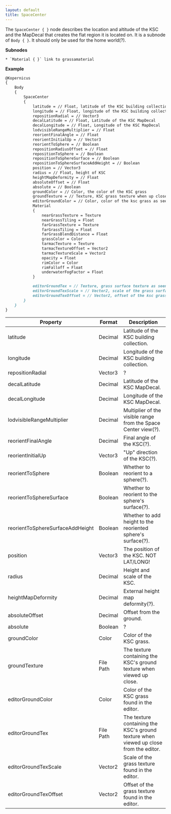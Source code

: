 ```yaml
---
layout: default
title: SpaceCenter
---
```


The `SpaceCenter { }` node describes the location and altitude of the KSC and the MapDecal that creates the flat region it is located on. It is a subnode of `Body { }`. It should only be used for the home world(?).

**Subnodes**
```
* `Material { }` link to grassamaterial
```

**Example**
```md
@Kopernicus
{
    Body
    {
        SpaceCenter
        {
            latitude = // Float, latitude of the KSC building collection
            longitude = // Float, longitude of the KSC building collection
            repositionRadial = // Vector3
            decalLatitude = // Float, Latitude of the KSC MapDecal
            decalLongitude = // Float, Longitude of the KSC MapDecal
            lodvisibleRangeMultiplier = // Float
            reorientFinalAngle = // Float
            reorientInitialUp = // Vector3
            reorientToSphere = // Boolean
            repositionRadiusOffset = // Float
            repositionToSphere = // Boolean
            repositionToSphereSurface = // Boolean
            repositionToSphereSurfaceAddHeight = // Boolean
            position = // Vector3
            radius = // Float, height of KSC
            heightMapDeformity = // Float
            absoluteOffset = // Float
            absolute = // Boolean
            groundColor = // Color, the color of the KSC grass
            groundTexture = // Texture, KSC grass texture when up close
            editorGroundColor = // Color, color of the ksc grass as seen from the editor
            Material
            {
                nearGrassTexture = Texture
                nearGrassTiling = Float
                farGrassTexture = Texture
                farGrassTiling = Float
                farGrassBlendDistance = Float
                grassColor = Color
                tarmacTexture = Texture
                tarmacTextureOffset = Vector2
                tarmacTextureScale = Vector2
                opacity = Float
                rimColor = Color
                rimFalloff = Float
                underwaterFogFactor = Float
            }

            editorGroundTex = // Texture, grass surface texture as seen from the editor
            editorGroundTexScale = // Vector2, scale of the grass surface texture as seen from inside the editor
            editorGroundTexOffset = // Vector2, offset of the ksc grass surface texture as seen from inside the editor
        }
    }
}
```

|Property|Format|Description|
|--------|------|-----------|
|latitude|Decimal|Latitude of the KSC building collection.|
|longitude|Decimal|Longitude of the KSC building collection.|
|repositionRadial|Vector3|?|
|decalLatitude|Decimal|Latitude of the KSC MapDecal.|
|decalLongitude|Decimal|Longitude of the KSC MapDecal.|
|lodvisibleRangeMultiplier|Decimal|Multiplier of the visible range from the Space Center view(?).|
|reorientFinalAngle|Decimal|Final angle of the KSC(?).|
|reorientInitialUp|Vector3|"Up" direction of the KSC(?).|
|reorientToSphere|Boolean|Whether to reorient to a sphere(?).|
|reorientToSphereSurface|Boolean|Whether to reorient to the sphere's surface(?).|
|reorientToSphereSurfaceAddHeight|Boolean|Whether to add height to the reoriented sphere's surface(?).|
|position|Vector3|The position of the KSC. NOT LAT/LONG!|
|radius|Decimal|Height and scale of the KSC.|
|heightMapDeformity|Decimal|External height map deformity(?).|
|absoluteOffset|Decimal|Offset from the ground.|
|absolute|Boolean|?|
|groundColor|Color|Color of the KSC grass.|
|groundTexture|File Path|The texture containing the KSC's ground texture when viewed up close.|
|editorGroundColor|Color|Color of the KSC grass found in the editor.|
|editorGroundTex|File Path|The texture containing the KSC's ground texture when viewed up close from the editor.|
|editorGroundTexScale|Vector2|Scale of the grass texture found in the editor.|
|editorGroundTexOffset|Vector2|Offset of the grass texture found in the editor.|
